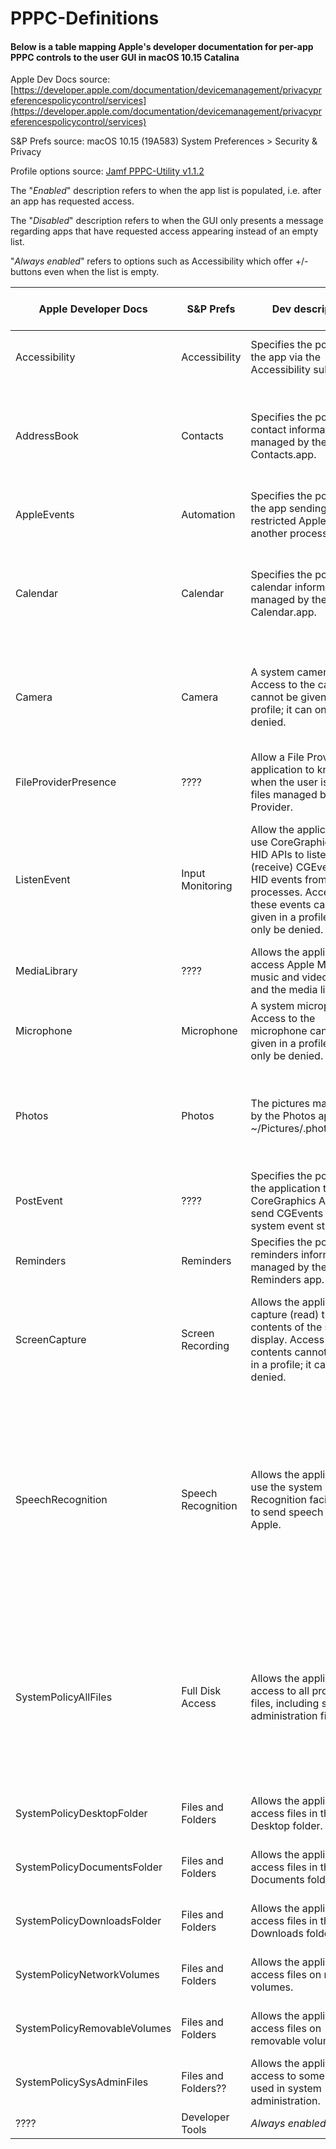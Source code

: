 # PPPC-Definitions

#### Below is a table mapping Apple's developer documentation for per-app PPPC controls to the user GUI in macOS 10.15 Catalina

Apple Dev Docs source: [https://developer.apple.com/documentation/devicemanagement/privacypreferencespolicycontrol/services](https://developer.apple.com/documentation/devicemanagement/privacypreferencespolicycontrol/services)

S&P Prefs source: macOS 10.15 (19A583) System Preferences > Security & Privacy

Profile options source: [Jamf PPPC-Utility v1.1.2](https://github.com/jamf/PPPC-Utility)

The "*Enabled*" description refers to when the app list is populated, i.e. after an app has requested access.

The "*Disabled*" description refers to when the GUI only presents a message regarding apps that have requested access appearing instead of an empty list.

"*Always enabled*" refers to options such as Accessibility which offer +/- buttons even when the list is empty.

| Apple Developer Docs |   S&P Prefs   | Dev description | S&P description enabled | S&P description disabled | Profile options | Notes |
|----------------|---------------|-----------------|-------------------------|--------------------------|----------------|-------|
| Accessibility | Accessibility | Specifies the policies for the app via the Accessibility subsystem. | Allow the apps below to control your computer. |  *Always enabled* | Allow/Deny |
| AddressBook | Contacts | Specifies the policies for contact information managed by the Contacts.app. | Allow the apps below to access your contacts. | Apps that have requested access to your contacts will appear here. | Allow/Deny |
| AppleEvents | Automation | Specifies the policies for the app sending restricted AppleEvents to another process. | S&P description enabled | S&P description disabled | Allow/Deny |
| Calendar | Calendar | Specifies the policies for calendar information managed by the Calendar.app. | Allows the apps below to access your calendar. | Apps that have requested access to your calendar will appear here. | Allow/Deny |
| Camera | Camera | A system camera. Access to the camera cannot be given in a profile; it can only be denied. | Allows the apps below to access your calendar. | Apps that have requested access to your camera will appear here. | **Deny only** |
| FileProviderPresence | ???? | Allow a File Provider application to know when the user is using files managed by the File Provider. | S&P description enabled | S&P description disabled | Allow/Deny |
| ListenEvent | Input Monitoring | Allow the application to use CoreGraphics and HID APIs to listen to (receive) CGEvents and HID events from all processes. Access to these events cannot be given in a profile; it can only be denied. | Allow the apps below to monitor input from your keyboard even while using other apps. | Apps that have requested access to monitor input from your keyboard will appear here. | **Deny only** | **Can add apps to list when enabled. Disabled when no apps in list**
| MediaLibrary | ???? | Allows the application to access Apple Music, music and video activity, and the media library. | S&P description enabled | S&P description disabled | Allow/Deny |
| Microphone | Microphone | A system microphone. Access to the microphone cannot be given in a profile; it can only be denied. | Allow the apps below to access your calendar. | S&P description disabled | **Deny only** |
| Photos | Photos | The pictures managed by the Photos app in ~/Pictures/.photoslibrary. | S&P description enabled | Apps that have requested access to your photos will appear here. | Allow/Deny |
| PostEvent | ???? | Specifies the policies for the application to use CoreGraphics APIs to send CGEvents to the system event stream. | S&P description enabled | S&P description disabled | Allow/Deny |
| Reminders | Reminders | Specifies the policies for reminders information managed by the Reminders app. | Allow the apps below to access your reminders. | S&P description disabled
| ScreenCapture | Screen Recording | Allows the application to capture (read) the contents of the system display. Access to the contents cannot be given in a profile; it can only be denied. | Allow the apps below to record the contents of your screen, even while using other apps. | S&P description disabled | **Deny only** |
| SpeechRecognition | Speech Recognition | Allows the application to use the system Speech Recognition facility and to send speech data to Apple. | S&P description enabled | Apps that have requested access to speech recognition will appear here. Speech recognition sends recorded voice to Apple to process your requests | **Deny only** |
| SystemPolicyAllFiles | Full Disk Access | Allows the application access to all protected files, including system administration files. | Allows the apps below to access data like Mail, Messages, Safari, Home, Time Machine backups and certain administrative settings for all users on this Mac. | ???? | Allow/Deny |
| SystemPolicyDesktopFolder | Files and Folders   | Allows the application to access files in the user's Desktop folder. | Allow the apps below to access files and folders. | ???? | Allow/Deny |
| SystemPolicyDocumentsFolder |   Files and Folders   | Allows the application to access files in the user's Documents folder. | Allow the apps below to access files and folders. | ???? | Allow/Deny |
| SystemPolicyDownloadsFolder |   Files and Folders   | Allows the application to access files in the user's Downloads folder. | Allow the apps below to access files and folders. | ???? | Allow/Deny |
| SystemPolicyNetworkVolumes |   Files and Folders   | Allows the application to access files on network volumes. | Allow the apps below to access files and folders. | ???? | Allow/Deny |
| SystemPolicyRemovableVolumes |   Files and Folders   | Allows the application to access files on removable volumes. | Allow the apps below to access files and folders. | ???? | Allow/Deny |
| SystemPolicySysAdminFiles |   Files and Folders??   | Allows the application access to some files used in system administration. | Allow the apps below to access files and folders. | ???? | Allow/Deny |
| ???? | Developer Tools | *Always enabled* |